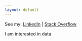 ```yaml
---
layout: default
---
```

See my:     [LinkedIn](https://www.linkedin.com/in/natalia-walentynowicz/)  \|   [Stack Overflow]()

I am interested in data